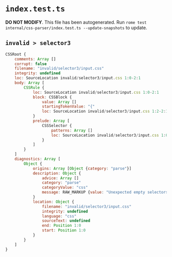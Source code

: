 # `index.test.ts`

**DO NOT MODIFY**. This file has been autogenerated. Run `rome test internal/css-parser/index.test.ts --update-snapshots` to update.

## `invalid > selector3`

```javascript
CSSRoot {
	comments: Array []
	corrupt: false
	filename: "invalid/selector3/input.css"
	integrity: undefined
	loc: SourceLocation invalid/selector3/input.css 1:0-2:1
	body: Array [
		CSSRule {
			loc: SourceLocation invalid/selector3/input.css 1:0-2:1
			block: CSSBlock {
				value: Array []
				startingTokenValue: "{"
				loc: SourceLocation invalid/selector3/input.css 1:2-2:1
			}
			prelude: Array [
				CSSSelector {
					patterns: Array []
					loc: SourceLocation invalid/selector3/input.css 1:0-1:2
				}
			]
		}
	]
	diagnostics: Array [
		Object {
			origins: Array [Object {category: "parse"}]
			description: Object {
				advice: Array []
				category: "parse"
				categoryValue: "css"
				message: RAW_MARKUP {value: "Unexpected empty selectors"}
			}
			location: Object {
				filename: "invalid/selector3/input.css"
				integrity: undefined
				language: "css"
				sourceText: undefined
				end: Position 1:0
				start: Position 1:0
			}
		}
	]
}
```
